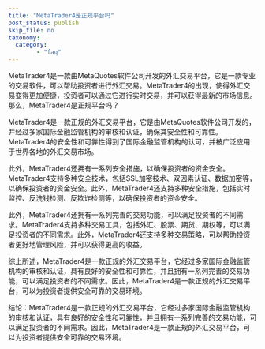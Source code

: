 ```yaml
---
title: "MetaTrader4是正规平台吗"
post_status: publish
skip_file: no
taxonomy:
  category:
        - "faq"
---
```


MetaTrader4是一款由MetaQuotes软件公司开发的外汇交易平台，它是一款专业的交易软件，可以帮助投资者进行外汇交易。MetaTrader4的出现，使得外汇交易变得更加便捷，投资者可以通过它进行实时交易，并可以获得最新的市场信息。那么，MetaTrader4是正规平台吗？

MetaTrader4是一款正规的外汇交易平台，它是由MetaQuotes软件公司开发的，并经过多家国际金融监管机构的审核和认证，确保其安全性和可靠性。MetaTrader4的安全性和可靠性得到了国际金融监管机构的认可，并被广泛应用于世界各地的外汇交易市场。

此外，MetaTrader4还拥有一系列安全措施，以确保投资者的资金安全。MetaTrader4支持多种安全技术，包括SSL加密技术、双因素认证、数据加密等，以确保投资者的资金安全。此外，MetaTrader4还支持多种安全措施，包括实时监控、反洗钱检测、反欺诈检测等，以确保投资者的资金安全。

此外，MetaTrader4还拥有一系列完善的交易功能，可以满足投资者的不同需求。MetaTrader4支持多种交易工具，包括外汇、股票、期货、期权等，可以满足投资者的不同需求。此外，MetaTrader4还支持多种交易策略，可以帮助投资者更好地管理风险，并可以获得更高的收益。

综上所述，MetaTrader4是一款正规的外汇交易平台，它经过多家国际金融监管机构的审核和认证，具有良好的安全性和可靠性，并且拥有一系列完善的交易功能，可以满足投资者的不同需求。因此，MetaTrader4是一款正规的外汇交易平台，可以为投资者提供安全可靠的交易环境。

结论：MetaTrader4是一款正规的外汇交易平台，它经过多家国际金融监管机构的审核和认证，具有良好的安全性和可靠性，并且拥有一系列完善的交易功能，可以满足投资者的不同需求。因此，MetaTrader4是一款正规的外汇交易平台，可以为投资者提供安全可靠的交易环境。
